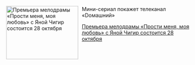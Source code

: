 <!--2025-10-22 11:45:46-->
<div class="yb">
  <div class="rss kino_kino"><a href="https://www.kino-teatr.ru/kino/news/y2025/10-22/39390/" title="Премьера мелодрамы «Прости меня, моя любовь» с Яной Чигир состоится 28 октября"><img src="https://www.kino-teatr.ru/news/0/9/39390/poster.jpg" width="196" height="147" align="left" hspace="5" style="margin: 0px 10px 0px 5px" alt="Премьера мелодрамы «Прости меня, моя любовь» с Яной Чигир состоится 28 октября"/></a>Мини-сериал покажет телеканал «Dомашний» <p class="titl"><a href="https://www.kino-teatr.ru/kino/news/y2025/10-22/39390/">Премьера мелодрамы «Прости меня, моя любовь» с Яной Чигир состоится 28 октября</a></p></div>
</div>
